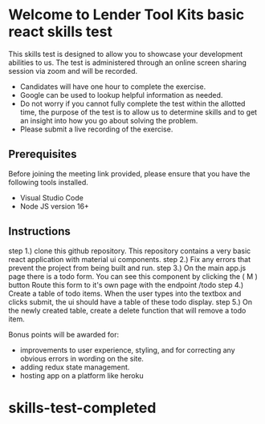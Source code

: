 # Welcome to Lender Tool Kits basic react skills test

This skills test is designed to allow you to showcase your development abilities to us. The test is administered through an online screen sharing session via zoom and will be recorded. 

* Candidates will have one hour to complete the exercise. 
* Google can be used to lookup helpful information as needed.
* Do not worry if you cannot fully complete the test within the allotted time, the purpose of the test is to allow us to determine skills and to get an insight into how you go about solving the problem.
* Please submit a live recording of the exercise.

## Prerequisites

Before joining the meeting link provided, please ensure that you have the following tools installed.

* Visual Studio Code
* Node JS version 16+

## Instructions

step 1.) clone this github repository. This repository contains a very basic react application with material ui components.
step 2.) Fix any errors that prevent the project from being built and run.
step 3.) On the main app.js page there is a todo form. You can see this component by clicking the ( M ) button Route this form to it's own page with the endpoint /todo
step 4.) Create a table of todo items. When the user types into the textbox and clicks submit, the ui should have a table of these todo display.
step 5.) On the newly created table, create a delete function that will remove a todo item.

Bonus points will be awarded for:
  * improvements to user experience, styling, and for correcting any obvious errors in wording on the site.
  * adding redux state management.
  * hosting app on a platform like heroku
# skills-test-completed
